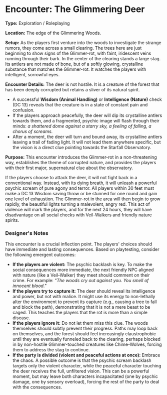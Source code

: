 # Encounter: The Glimmering Deer

**Type:** Exploration / Roleplaying

**Location:** The edge of the Glimmering Woods.

**Setup:**
As the players first venture into the woods to investigate the strange rumors, they come across a small clearing. The trees here are just beginning to show signs of the Glimmer-rot, with faint, iridescent veins running through their bark. In the center of the clearing stands a large stag. Its antlers are not made of bone, but of a softly glowing, crystalline substance that matches the Glimmer-rot. It watches the players with intelligent, sorrowful eyes.

**Encounter Details:**
The deer is not hostile. It is a creature of the forest that has been deeply corrupted but retains a sliver of its natural spirit. 
*   A successful **Wisdom (Animal Handling)** or **Intelligence (Nature)** check (DC 13) reveals that the creature is in a state of constant pain and confusion.
*   If the players approach peacefully, the deer will dip its crystalline antlers towards them, and a fragmented, psychic image will flash through their minds: *a shattered dome against a starry sky, a feeling of falling, a chorus of screams.*
*   After a moment, the deer will turn and bound away, its crystalline antlers leaving a trail of fading light. It will not lead them anywhere specific, but the vision is a direct clue pointing towards the Starfall Observatory.

**Purpose:**
This encounter introduces the Glimmer-rot in a non-threatening way, establishes the theme of corrupted nature, and provides the players with their first major, supernatural clue about the observatory.

If the players choose to attack the deer, it will not fight back in a conventional way. Instead, with its dying breath, it will unleash a powerful psychic scream of pure agony and terror. All players within 30 feet must make a DC 13 Wisdom saving throw or be stunned for one round and gain one level of exhaustion. The Glimmer-rot in the area will then begin to grow rapidly, the beautiful lights turning a malevolent, angry red. This act of violence will mark the players, and for the next 24 hours, they will have disadvantage on all social checks with Veil-Walkers and friendly nature spirits.

### Designer's Notes
This encounter is a crucial inflection point. The players' choices should have immediate and lasting consequences. Based on playtesting, consider the following emergent outcomes:

*   **If the players are violent:** The psychic backlash is key. To make the social consequences more immediate, the next friendly NPC aligned with nature (like a Veil-Walker) they meet should comment on their crime. For example: *"The woods cry out against you. You smell of innocent blood."*
*   **If the players try to capture it:** The deer should reveal its intelligence and power, but not with malice. It might use its energy to non-lethally alter the environment to prevent its capture (e.g., causing a tree to fall and block the path), demonstrating that it is not a mere beast to be caged. This teaches the players that the rot is more than a simple disease.
*   **If the players ignore it:** Do not let them miss this clue. The woods themselves should subtly prevent their progress. Paths may loop back on themselves, and the forest should feel increasingly claustrophobic until they are eventually funneled back to the clearing, perhaps blocked in by non-hostile Glimmer-touched creatures like Chime-Wolves, forcing them to address the stag to continue.
*   **If the party is divided (violent and peaceful actions at once):** Embrace the chaos. A possible outcome is that the psychic scream backlash targets only the violent character, while the peaceful character touching the deer receives the full, unfiltered vision. This can be a powerful moment, but may leave both characters incapacitated (one by psychic damage, one by sensory overload), forcing the rest of the party to deal with the consequences.
